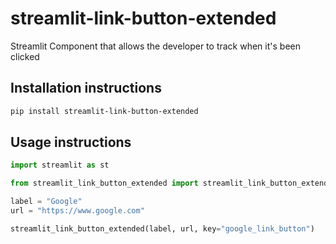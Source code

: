 # streamlit-link-button-extended

Streamlit Component that allows the developer to track when it's been clicked

## Installation instructions 

```sh
pip install streamlit-link-button-extended
```

## Usage instructions

```python
import streamlit as st

from streamlit_link_button_extended import streamlit_link_button_extended

label = "Google"
url = "https://www.google.com"

streamlit_link_button_extended(label, url, key="google_link_button")

